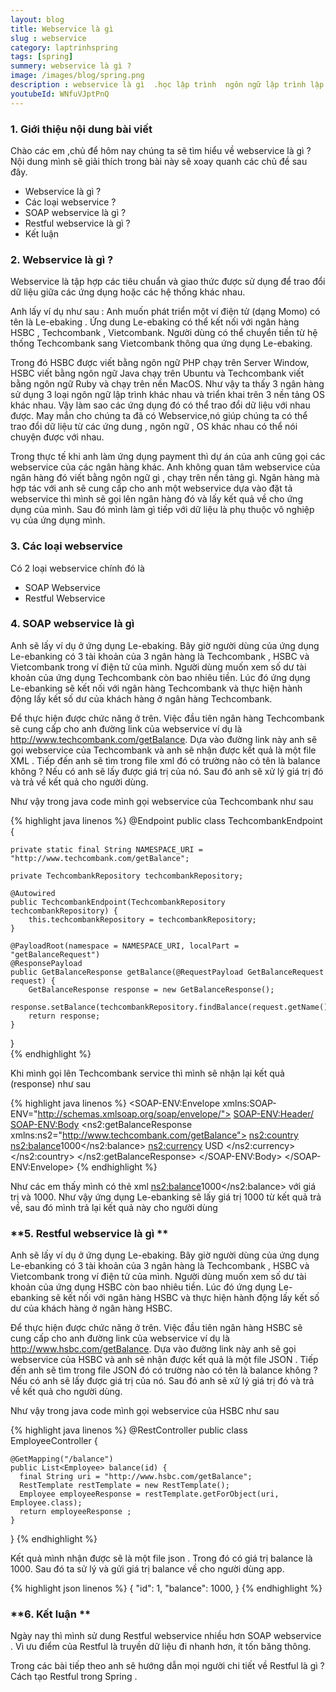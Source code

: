 ```yaml
---
layout: blog
title: Webservice là gì
slug : webservice
category: laptrinhspring
tags: [spring]
summery: webservice là gì ?
image: /images/blog/spring.png
description : webservice là gì  .học lập trình  ngôn ngữ lập trình lập trình java java cơ bản khóa học lập trình java học ngôn ngữ lập trình java
youtubeId: WNfuVJptPnQ
---
```


### **1. Giới thiệu nội dung bài viết**

Chào các em ,chủ để hôm nay chúng ta sẽ tìm hiểu về webservice  là gì ?
Nội dung mình sẽ giải thích trong bài này sẽ xoay quanh các chủ đề sau đây.

- Webservice là gì ?
- Các loại webservice ?
- SOAP webservice là gì ?
- Restful webservice là gì ?
- Kết luận

### **2. Webservice là gì ?**

Webservice là tập hợp các tiêu chuẩn và giao thức được sử dụng để trao đổi dữ liệu giữa các ứng dụng hoặc các hệ thống khác nhau.

Anh lấy ví dụ như sau : Anh muốn phát triển một ví điện tử  (dạng Momo) có tên là Le-ebaking . Ứng dung Le-ebaking   có thể kết nối với ngân hàng HSBC , Techcombank , Vietcombank. Người dùng có thể chuyển tiền từ hệ thống Techcombank sang Vietcombank thông qua ứng dụng Le-ebaking.

Trong đó HSBC được viết bằng ngôn ngữ PHP chạy trên Server Window, HSBC viết bằng ngôn ngữ Java chạy trên Ubuntu và Techcombank viết bằng ngôn ngữ Ruby và chạy trên nền MacOS. Như vậy ta thấy 3 ngân hàng sử dụng 3 loại ngôn ngữ lập trình khác nhau và triển khai trên 3 nền tảng OS khác nhau. Vậy làm sao các ứng dụng đó có thể trao đổi dữ liệu với nhau được. May mắn cho chúng ta đã có Webservice,nó  giúp chúng ta có thể trao đổi dữ liệu từ các ứng dung , ngôn ngữ , OS khác nhau có thể nói chuyện được với nhau.

Trong thực tế khi anh làm ứng dụng payment thì dự án của anh cũng gọi các webservice của các ngân hàng khác. Anh không quan tâm webservice của ngân hàng đó viết bằng ngôn ngữ gì , chạy trên nền tảng gì. Ngân hàng mà hợp tác với anh sẽ cung cấp cho anh một webservice dựa vào đặt tả webservice thì mình sẽ gọi lên ngân hàng đó và lấy kết quả về cho ứng dụng của mình. Sau đó mình làm gì tiếp với dữ liệu là phụ thuộc vô nghiệp vụ của ứng dụng mình.

### **3. Các loại webservice**

Có 2 loại webservice chính đó là

- SOAP Webservice
- Restful Webservice

### **4. SOAP webservice là gì**

Anh sẽ lấy ví dụ ở ứng dụng Le-ebaking. Bây giờ người dùng của ứng dụng Le-ebanking có 3 tài khoản của 3 ngân hàng là Techcombank , HSBC và Vietcombank trong ví điện tử của mình. Người dùng muốn xem số dư tài khoản của ứng dụng Techcombank còn bao nhiêu tiền. Lúc đó ứng dụng Le-ebanking sẽ kết nối với ngân hàng Techcombank và thực hiện hành động lấy kết  số dư của khách hàng ở ngân hàng Techcombank.

Để thực hiện được chức năng ở trên. Việc đầu tiên ngân hàng Techcombank sẽ cung cấp cho anh đường link của webservice ví dụ là http://www.techcombank.com/getBalance. Dựa vào đường link này anh sẽ gọi webservice của Techcombank và anh sẽ nhận được kết quả là một file XML . Tiếp đến anh sẽ tìm trong file xml đó có trường nào có tên là balance không ? Nếu có anh sẽ lấy được giá trị của nó. Sau đó anh sẽ xử lý giá trị đó và trả về kết quả cho người dùng.

Như vậy trong java code mình gọi webservice của Techcombank như sau

{% highlight java  linenos %}
@Endpoint
public class TechcombankEndpoint {

    private static final String NAMESPACE_URI = "http://www.techcombank.com/getBalance";

    private TechcombankRepository techcombankRepository;

    @Autowired
    public TechcombankEndpoint(TechcombankRepository techcombankRepository) {
        this.techcombankRepository = techcombankRepository;
    }

    @PayloadRoot(namespace = NAMESPACE_URI, localPart = "getBalanceRequest")
    @ResponsePayload
    public GetBalanceResponse getBalance(@RequestPayload GetBalanceRequest request) {
        GetBalanceResponse response = new GetBalanceResponse();
        response.setBalance(techcombankRepository.findBalance(request.getName()));
        return response;
    }
}  
{% endhighlight %}

Khi mình gọi lên Techcombank service thì mình sẽ nhận lại kết quả (response) như sau

{% highlight java  linenos %}
<SOAP-ENV:Envelope xmlns:SOAP-ENV="http://schemas.xmlsoap.org/soap/envelope/">
<SOAP-ENV:Header/>
<SOAP-ENV:Body>
    <ns2:getBalanceResponse xmlns:ns2="http://www.techcombank.com/getBalance">
        <ns2:country>
            <ns2:balance>1000</ns2:balance>
            <ns2:currency> USD </ns2:currency>
        </ns2:country>
    </ns2:getBalanceResponse>
</SOAP-ENV:Body>
</SOAP-ENV:Envelope>
{% endhighlight %}

Như các em thấy mình có thẻ xml  <ns2:balance>1000</ns2:balance> với giá trị và 1000. Như vậy ứng dụng Le-ebanking sẽ lấy giá trị 1000 từ kết quả trả về, sau đó mình trả lại kết quả này cho người dùng

### **5. Restful webservice là gì **

Anh sẽ lấy ví dụ ở ứng dụng Le-ebaking. Bây giờ người dùng của ứng dụng Le-ebanking có 3 tài khoản của 3 ngân hàng là Techcombank , HSBC và Vietcombank trong ví điện tử của mình. Người dùng muốn xem số dư tài khoản của ứng dụng HSBC còn bao nhiêu tiền. Lúc đó ứng dụng Le-ebanking sẽ kết nối với ngân hàng HSBC và thực hiện hành động lấy kết  số dư của khách hàng ở ngân hàng HSBC.

Để thực hiện được chức năng ở trên. Việc đầu tiên ngân hàng HSBC sẽ cung cấp cho anh đường link của webservice ví dụ là http://www.hsbc.com/getBalance. Dựa vào đường link này anh sẽ gọi webservice của HSBC và anh sẽ nhận được kết quả là một file JSON  . Tiếp đến anh sẽ tìm trong file JSON đó có trường nào có tên là balance không ? Nếu có anh sẽ lấy được giá trị của nó. Sau đó anh sẽ xử lý giá trị đó và trả về kết quả cho người dùng.

Như vậy trong java code mình gọi webservice của HSBC như sau

{% highlight java  linenos %}
@RestController
public class EmployeeController {

    @GetMapping("/balance")
    public List<Employee> balance(id) {
      final String uri = "http://www.hsbc.com/getBalance";
      RestTemplate restTemplate = new RestTemplate();
      Employee employeeResponse = restTemplate.getForObject(uri, Employee.class);
      return employeeResponse ;
    }
  }
{% endhighlight %}

Kết quả mình nhận được sẽ là một file json . Trong đó có giá trị balance là 1000. Sau đó ta sử lý và gửi giá trị balance về cho người dùng app.

{% highlight json  linenos %}
{
  "id": 1,
  "balance": 1000,
}
{% endhighlight %}

### **6. Kết luận **

Ngày nay thì mình sử dung Restful webservice nhiều hơn SOAP webservice . Vì ưu điểm của Restful là truyền dữ liệu đi nhanh hơn, ít tốn băng thông.

Trong các bài tiếp theo anh sẽ hướng dẫn mọi người chi tiết về Restful là gì ? Cách tạo Restful trong Spring .

